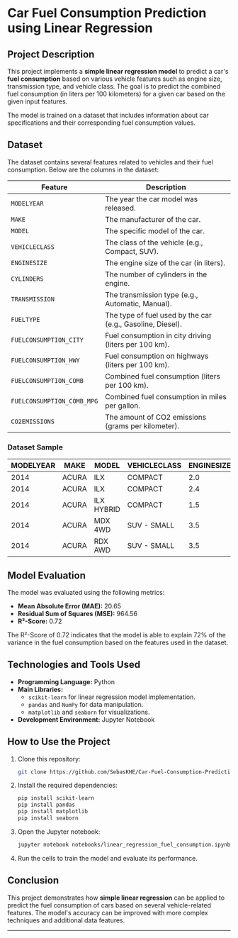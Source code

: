 
# **Car Fuel Consumption Prediction using Linear Regression**

## **Project Description**
This project implements a **simple linear regression model** to predict a car's **fuel consumption** based on various vehicle features such as engine size, transmission type, and vehicle class. The goal is to predict the combined fuel consumption (in liters per 100 kilometers) for a given car based on the given input features.

The model is trained on a dataset that includes information about car specifications and their corresponding fuel consumption values.

## **Dataset**

The dataset contains several features related to vehicles and their fuel consumption. Below are the columns in the dataset:

| **Feature**               | **Description**                                                                |
|---------------------------|--------------------------------------------------------------------------------|
| `MODELYEAR`               | The year the car model was released.                                           |
| `MAKE`                    | The manufacturer of the car.                                                   |
| `MODEL`                   | The specific model of the car.                                                 |
| `VEHICLECLASS`            | The class of the vehicle (e.g., Compact, SUV).                                |
| `ENGINESIZE`              | The engine size of the car (in liters).                                        |
| `CYLINDERS`               | The number of cylinders in the engine.                                         |
| `TRANSMISSION`            | The transmission type (e.g., Automatic, Manual).                               |
| `FUELTYPE`                | The type of fuel used by the car (e.g., Gasoline, Diesel).                     |
| `FUELCONSUMPTION_CITY`    | Fuel consumption in city driving (liters per 100 km).                         |
| `FUELCONSUMPTION_HWY`     | Fuel consumption on highways (liters per 100 km).                              |
| `FUELCONSUMPTION_COMB`    | Combined fuel consumption (liters per 100 km).                                 |
| `FUELCONSUMPTION_COMB_MPG`| Combined fuel consumption in miles per gallon.                                 |
| `CO2EMISSIONS`            | The amount of CO2 emissions (grams per kilometer).                            |

### **Dataset Sample**

| MODELYEAR | MAKE  | MODEL         | VEHICLECLASS | ENGINESIZE | CYLINDERS | TRANSMISSION | FUELTYPE | FUELCONSUMPTION_CITY | FUELCONSUMPTION_HWY | FUELCONSUMPTION_COMB | FUELCONSUMPTION_COMB_MPG | CO2EMISSIONS |
|-----------|-------|---------------|--------------|------------|-----------|--------------|----------|----------------------|---------------------|----------------------|--------------------------|--------------|
| 2014      | ACURA | ILX           | COMPACT      | 2.0        | 4         | AS5          | Z        | 9.9                  | 6.7                 | 8.5                  | 33                       | 196          |
| 2014      | ACURA | ILX           | COMPACT      | 2.4        | 4         | M6           | Z        | 11.2                 | 7.7                 | 9.6                  | 29                       | 221          |
| 2014      | ACURA | ILX HYBRID    | COMPACT      | 1.5        | 4         | AV7          | Z        | 6.0                  | 5.8                 | 5.9                  | 48                       | 136          |
| 2014      | ACURA | MDX 4WD       | SUV - SMALL  | 3.5        | 6         | AS6          | Z        | 12.7                 | 9.1                 | 11.1                 | 25                       | 255          |
| 2014      | ACURA | RDX AWD       | SUV - SMALL  | 3.5        | 6         | AS6          | Z        | 12.1                 | 8.7                 | 10.6                 | 27                       | 244          |

## **Model Evaluation**

The model was evaluated using the following metrics:

- **Mean Absolute Error (MAE):** 20.65  
- **Residual Sum of Squares (MSE):** 964.56  
- **R²-Score:** 0.72  

The R²-Score of 0.72 indicates that the model is able to explain 72% of the variance in the fuel consumption based on the features used in the dataset.

## **Technologies and Tools Used**
- **Programming Language:** Python  
- **Main Libraries:**  
  - `scikit-learn` for linear regression model implementation.  
  - `pandas` and `NumPy` for data manipulation.  
  - `matplotlib` and `seaborn` for visualizations.  
- **Development Environment:** Jupyter Notebook  

## **How to Use the Project**

1. Clone this repository:  
   ```bash
   git clone https://github.com/SebasKHE/Car-Fuel-Consumption-Prediction.git
   ```
2. Install the required dependencies:  
   ```bash
   pip install scikit-learn
   pip install pandas
   pip install matplotlib
   pip install seaborn
   ```
3. Open the Jupyter notebook:  
   ```bash
   jupyter notebook notebooks/linear_regression_fuel_consumption.ipynb
   ```
4. Run the cells to train the model and evaluate its performance.

## **Conclusion**
This project demonstrates how **simple linear regression** can be applied to predict the fuel consumption of cars based on several vehicle-related features. The model's accuracy can be improved with more complex techniques and additional data features.

---
